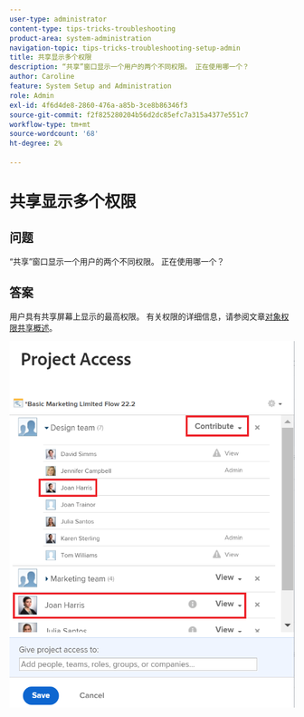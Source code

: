 ```yaml
---
user-type: administrator
content-type: tips-tricks-troubleshooting
product-area: system-administration
navigation-topic: tips-tricks-troubleshooting-setup-admin
title: 共享显示多个权限
description: “共享”窗口显示一个用户的两个不同权限。 正在使用哪一个？
author: Caroline
feature: System Setup and Administration
role: Admin
exl-id: 4f6d4de8-2860-476a-a85b-3ce8b86346f3
source-git-commit: f2f825280204b56d2dc85efc7a315a4377e551c7
workflow-type: tm+mt
source-wordcount: '68'
ht-degree: 2%

---
```


# 共享显示多个权限

## 问题

“共享”窗口显示一个用户的两个不同权限。 正在使用哪一个？

## 答案

用户具有共享屏幕上显示的最高权限。 有关权限的详细信息，请参阅文章[对象权限共享概述](../../workfront-basics/grant-and-request-access-to-objects/sharing-permissions-on-objects-overview.md)。

![](assets/screen-shot-2014-03-19-at-3.36.28-pm-350x403.png)
